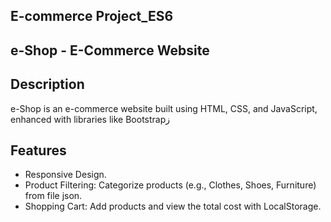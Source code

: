 ## E-commerce Project_ES6
## e-Shop - E-Commerce Website
## Description
e-Shop is an e-commerce website built using HTML, CSS, and JavaScript, enhanced with libraries like Bootstrapز
## Features
- Responsive Design.
- Product Filtering: Categorize products (e.g., Clothes, Shoes, Furniture) from file json.
- Shopping Cart: Add products and view the total cost with LocalStorage.

